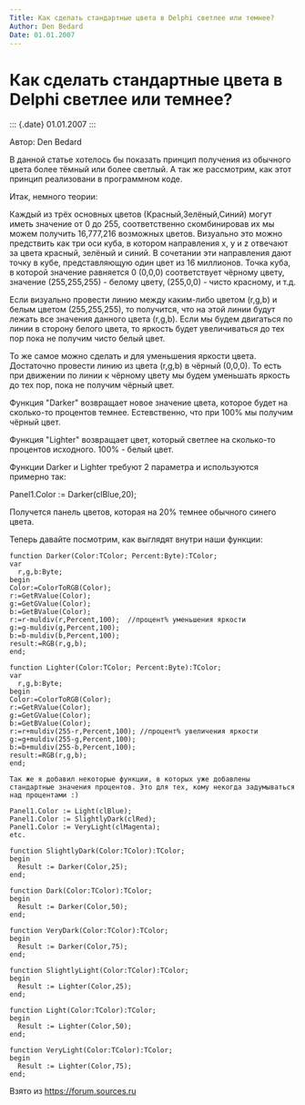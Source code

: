 ```yaml
---
Title: Как сделать стандартные цвета в Delphi светлее или темнее?
Author: Den Bedard
Date: 01.01.2007
---
```



Как сделать стандартные цвета в Delphi светлее или темнее?
==========================================================

::: {.date}
01.01.2007
:::

Автор: Den Bedard

В данной статье хотелось бы показать принцип получения из обычного цвета
более тёмный или более светлый. А так же рассмотрим, как этот принцип
реализовани в программном коде.

Итак, немного теории:

Каждый из трёх основных цветов (Красный,Зелёный,Синий) могут иметь
значение от 0 до 255, соответственно скомбинировав их мы можем получить
16,777,216 возможных цветов. Визуально это можно предствить как три оси
куба, в котором направления x, y и z отвечают за цвета красный, зелёный
и синий. В сочетании эти направления дают точку в кубе, представляющую
один цвет из 16 миллионов. Точка куба, в которой значение равняется 0
(0,0,0) соответствует чёрному цвету, значение (255,255,255) - белому
цвету, (255,0,0) - чисто красному, и т.д.

Если визуально провести линию между каким-либо цветом (r,g,b) и белым
цветом (255,255,255), то получится, что на этой линии будут лежать все
значения данного цвета (r,g,b). Если мы будем двигаться по линии в
сторону белого цвета, то яркость будет увеличиваться до тех пор пока не
получим чисто белый цвет.

То же самое можно сделать и для уменьшения яркости цвета. Достаточно
провести линию из цвета (r,g,b) в чёрный (0,0,0). То есть при движении
по линии к чёрному цвету мы будем уменьшать яркость до тех пор, пока не
получим чёрный цвет.

Функция "Darker" возвращает новое значение цвета, которое будет на
сколько-то процентов темнее. Естевственно, что при 100% мы получим
чёрный цвет.

Функция "Lighter" возвращает цвет, который светлее на сколько-то
процентов исходного. 100% - белый цвет.

Функции Darker и Lighter требуют 2 параметра и используются примерно
так:

Panel1.Color := Darker(clBlue,20);

Получется панель цветов, которая на 20% темнее обычного синего цвета.

Теперь давайте посмотрим, как выглядят внутри наши функции:

    function Darker(Color:TColor; Percent:Byte):TColor; 
    var 
      r,g,b:Byte; 
    begin 
    Color:=ColorToRGB(Color); 
    r:=GetRValue(Color); 
    g:=GetGValue(Color); 
    b:=GetBValue(Color); 
    r:=r-muldiv(r,Percent,100);  //процент% уменьшения яркости
    g:=g-muldiv(g,Percent,100); 
    b:=b-muldiv(b,Percent,100); 
    result:=RGB(r,g,b); 
    end; 
     
    function Lighter(Color:TColor; Percent:Byte):TColor; 
    var 
      r,g,b:Byte; 
    begin 
    Color:=ColorToRGB(Color); 
    r:=GetRValue(Color); 
    g:=GetGValue(Color); 
    b:=GetBValue(Color); 
    r:=r+muldiv(255-r,Percent,100); //процент% увеличения яркости
    g:=g+muldiv(255-g,Percent,100); 
    b:=b+muldiv(255-b,Percent,100); 
    result:=RGB(r,g,b); 
    end; 
     
    Так же я добавил некоторые функции, в которых уже добавлены стандартные значения процентов. Это для тех, кому некогда задумываться над процентами :)
     
    Panel1.Color := Light(clBlue); 
    Panel1.Color := SlightlyDark(clRed); 
    Panel1.Color := VeryLight(clMagenta); 
    etc. 
     
    function SlightlyDark(Color:TColor):TColor; 
    begin 
      Result := Darker(Color,25); 
    end; 
     
    function Dark(Color:TColor):TColor; 
    begin 
      Result := Darker(Color,50); 
    end; 
     
    function VeryDark(Color:TColor):TColor; 
    begin 
      Result := Darker(Color,75); 
    end; 
     
    function SlightlyLight(Color:TColor):TColor; 
    begin 
      Result := Lighter(Color,25); 
    end; 
     
    function Light(Color:TColor):TColor; 
    begin 
      Result := Lighter(Color,50); 
    end; 
     
    function VeryLight(Color:TColor):TColor; 
    begin 
      Result := Lighter(Color,75); 
    end;

Взято из <https://forum.sources.ru>
